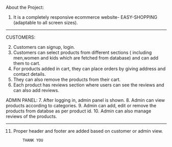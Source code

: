 About the Project:

1. It is a completely responsive ecommerce website- EASY-SHOPPING (adaptable to all screen sizes).

------------------------------------------------------

CUSTOMERS:

2. Customers can signup, login.
3. Customers can select products from different sections ( including men,women and kids which are fetched from database) and can add them to cart.
4. For products added in cart, they can place orders by giving address and contact details.
5. They can also remove the products from their cart.
6. Each product has reviews section where users can see the reviews and can also add reviews.

ADMIN PANEL:
7. After logging in, admin panel is shown.
8. Admin can view products according to categories.
9. Admin can add, edit or remove the products from databse as per product id.
10. Admin can also manage reviews of the products.

------------------------------------------------------------

11. Proper header and footer are added based on customer or admin view.


            THANK YOU
